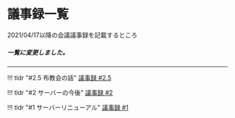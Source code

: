 # 議事録一覧
2021/04/17以降の会議議事録を記載するところ

##### 一覧に変更しました。
---
<!-- 【!!! tldr "#＜番号＞ ＜タイトル＞"】の後にindentをつけて、議事録を書く -->

!!! tldr "#2.5 布教会の話"
    [議事録 #2.5](/logs/2.5/)

!!! tldr "#2 サーバーの今後"
    [議事録 #2](/logs/2/)

!!! tldr "#1 サーバーリニューアル"
    [議事録 #1](/logs/1/)
